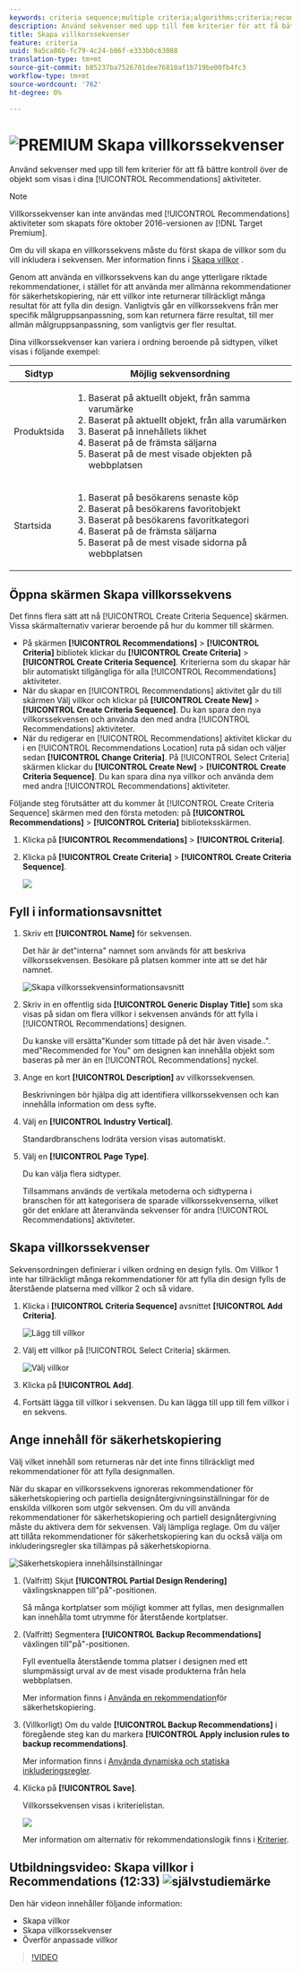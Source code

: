 ```yaml
---
keywords: criteria sequence;multiple criteria;algorithms;criteria;recommendations criteria;sequence;
description: Använd sekvenser med upp till fem kriterier för att få bättre kontroll över de objekt som visas i dina Adobe Target Recommendations-aktiviteter.
title: Skapa villkorssekvenser
feature: criteria
uuid: 9a5ca86b-fc79-4c24-b86f-e333b0c63088
translation-type: tm+mt
source-git-commit: b85237ba7526701dee76810af1b719be00fb4fc3
workflow-type: tm+mt
source-wordcount: '762'
ht-degree: 0%

---
```



# ![PREMIUM](/help/assets/premium.png) Skapa villkorssekvenser

Använd sekvenser med upp till fem kriterier för att få bättre kontroll över de objekt som visas i dina [!UICONTROL Recommendations] aktiviteter.

>[!NOTE]
>
>Villkorssekvenser kan inte användas med [!UICONTROL Recommendations] aktiviteter som skapats före oktober 2016-versionen av [!DNL Target Premium].

Om du vill skapa en villkorssekvens måste du först skapa de villkor som du vill inkludera i sekvensen. Mer information finns i [Skapa villkor](/help/c-recommendations/c-algorithms/create-new-algorithm.md) .

Genom att använda en villkorssekvens kan du ange ytterligare riktade rekommendationer, i stället för att använda mer allmänna rekommendationer för säkerhetskopiering, när ett villkor inte returnerar tillräckligt många resultat för att fylla din design. Vanligtvis går en villkorssekvens från mer specifik målgruppsanpassning, som kan returnera färre resultat, till mer allmän målgruppsanpassning, som vanligtvis ger fler resultat.

Dina villkorssekvenser kan variera i ordning beroende på sidtypen, vilket visas i följande exempel:

| Sidtyp | Möjlig sekvensordning |
| --- | --- |
| Produktsida | <ol><li>Baserat på aktuellt objekt, från samma varumärke</li><li>Baserat på aktuellt objekt, från alla varumärken</li><li>Baserat på innehållets likhet</li><li>Baserat på de främsta säljarna</li><li>Baserat på de mest visade objekten på webbplatsen</li></ol> |
| Startsida | <ol><li>Baserat på besökarens senaste köp </li><li>Baserat på besökarens favoritobjekt</li><li>Baserat på besökarens favoritkategori</li><li>Baserat på de främsta säljarna</li><li>Baserat på de mest visade sidorna på webbplatsen</li></ol> |

## Öppna skärmen Skapa villkorssekvens

Det finns flera sätt att nå [!UICONTROL Create Criteria Sequence] skärmen. Vissa skärmalternativ varierar beroende på hur du kommer till skärmen.

* På skärmen **[!UICONTROL Recommendations]** > **[!UICONTROL Criteria]** bibliotek klickar du **[!UICONTROL Create Criteria]** > **[!UICONTROL Create Criteria Sequence]**. Kriterierna som du skapar här blir automatiskt tillgängliga för alla [!UICONTROL Recommendations] aktiviteter.
* När du skapar en [!UICONTROL Recommendations] aktivitet går du till skärmen Välj villkor och klickar på **[!UICONTROL Create New]** > **[!UICONTROL Create Criteria Sequence]**. Du kan spara den nya villkorssekvensen och använda den med andra [!UICONTROL Recommendations] aktiviteter.
* När du redigerar en [!UICONTROL Recommendations] aktivitet klickar du i en [!UICONTROL Recommendations Location] ruta på sidan och väljer sedan **[!UICONTROL Change Criteria]**. På [!UICONTROL Select Criteria] skärmen klickar du **[!UICONTROL Create New]** > **[!UICONTROL Create Criteria Sequence]**. Du kan spara dina nya villkor och använda dem med andra [!UICONTROL Recommendations] aktiviteter.

Följande steg förutsätter att du kommer åt [!UICONTROL Create Criteria Sequence] skärmen med den första metoden: på **[!UICONTROL Recommendations]** > **[!UICONTROL Criteria]** biblioteksskärmen.

1. Klicka på **[!UICONTROL Recommendations]** > **[!UICONTROL Criteria]**.

1. Klicka på **[!UICONTROL Create Criteria]** > **[!UICONTROL Create Criteria Sequence]**.

   ![](assets/CreateCriteriaSequence.png)

## Fyll i informationsavsnittet

1. Skriv ett **[!UICONTROL Name]** för sekvensen.

   Det här är det&quot;interna&quot; namnet som används för att beskriva villkorssekvensen. Besökare på platsen kommer inte att se det här namnet.

   ![Skapa villkorssekvensinformationsavsnitt](/help/c-recommendations/c-algorithms/assets/criteria-sequence-info.png)

1. Skriv in en offentlig sida **[!UICONTROL Generic Display Title]** som ska visas på sidan om flera villkor i sekvensen används för att fylla i [!UICONTROL Recommendations] designen.

   Du kanske vill ersätta&quot;Kunder som tittade på det här även visade..&quot;. med&quot;Recommended for You&quot; om designen kan innehålla objekt som baseras på mer än en [!UICONTROL Recommendations] nyckel.

1. Ange en kort **[!UICONTROL Description]** av villkorssekvensen.

   Beskrivningen bör hjälpa dig att identifiera villkorssekvensen och kan innehålla information om dess syfte.

1. Välj en **[!UICONTROL Industry Vertical]**.

   Standardbranschens lodräta [](/help/c-recommendations/c-algorithms/algorithms.md#section_936BCFCF234C49A2BEC1C38AAC2D71AF) version visas automatiskt.

1. Välj en **[!UICONTROL Page Type]**.

   Du kan välja flera sidtyper.

   Tillsammans används de vertikala metoderna och sidtyperna i branschen för att kategorisera de sparade villkorssekvenserna, vilket gör det enklare att återanvända sekvenser för andra [!UICONTROL Recommendations] aktiviteter.

## Skapa villkorssekvenser

Sekvensordningen definierar i vilken ordning en design fylls. Om Villkor 1 inte har tillräckligt många rekommendationer för att fylla din design fylls de återstående platserna med villkor 2 och så vidare.

1. Klicka i **[!UICONTROL Criteria Sequence]** avsnittet **[!UICONTROL Add Criteria]**.

   ![Lägg till villkor](/help/c-recommendations/c-algorithms/assets/add-criteria.png)

1. Välj ett villkor på [!UICONTROL Select Criteria] skärmen.

   ![Välj villkor](/help/c-recommendations/c-algorithms/assets/select-criteria.png)

1. Klicka på **[!UICONTROL Add]**.

1. Fortsätt lägga till villkor i sekvensen. Du kan lägga till upp till fem villkor i en sekvens.

## Ange innehåll för säkerhetskopiering

Välj vilket innehåll som returneras när det inte finns tillräckligt med rekommendationer för att fylla designmallen.

När du skapar en villkorssekvens ignoreras rekommendationer för säkerhetskopiering och partiella designåtergivningsinställningar för de enskilda villkoren som utgör sekvensen. Om du vill använda rekommendationer för säkerhetskopiering och partiell designåtergivning måste du aktivera dem för sekvensen. Välj lämpliga reglage. Om du väljer att tillåta rekommendationer för säkerhetskopiering kan du också välja om inkluderingsregler ska tillämpas på säkerhetskopiorna.

![Säkerhetskopiera innehållsinställningar](/help/c-recommendations/c-algorithms/assets/backup-content-settings.png)

1. (Valfritt) Skjut **[!UICONTROL Partial Design Rendering]** växlingsknappen till&quot;på&quot;-positionen.

   Så många kortplatser som möjligt kommer att fyllas, men designmallen kan innehålla tomt utrymme för återstående kortplatser.

1. (Valfritt) Segmentera **[!UICONTROL Backup Recommendations]** växlingen till&quot;på&quot;-positionen.

   Fyll eventuella återstående tomma platser i designen med ett slumpmässigt urval av de mest visade produkterna från hela webbplatsen.

   Mer information finns i [Använda en rekommendation](/help/c-recommendations/c-algorithms/backup-recs.md)för säkerhetskopiering.

1. (Villkorligt) Om du valde **[!UICONTROL Backup Recommendations]** i föregående steg kan du markera **[!UICONTROL Apply inclusion rules to backup recommendations]**.

   Mer information finns i [Använda dynamiska och statiska inkluderingsregler](/help/c-recommendations/c-algorithms/use-dynamic-and-static-inclusion-rules.md).

1. Klicka på **[!UICONTROL Save]**.

   Villkorssekvensen visas i kriterielistan.

   ![](assets/CriteriaSequenceCard.png)

   Mer information om alternativ för rekommendationslogik finns i [Kriterier](../../c-recommendations/c-algorithms/algorithms.md#concept_4BD01DC437F543C0A13621C93A302750).

## Utbildningsvideo: Skapa villkor i Recommendations (12:33) ![självstudiemärke](/help/assets/tutorial.png)

Den här videon innehåller följande information:

* Skapa villkor
* Skapa villkorssekvenser
* Överför anpassade villkor

>[!VIDEO](https://video.tv.adobe.com/v/27694?quality=12)
